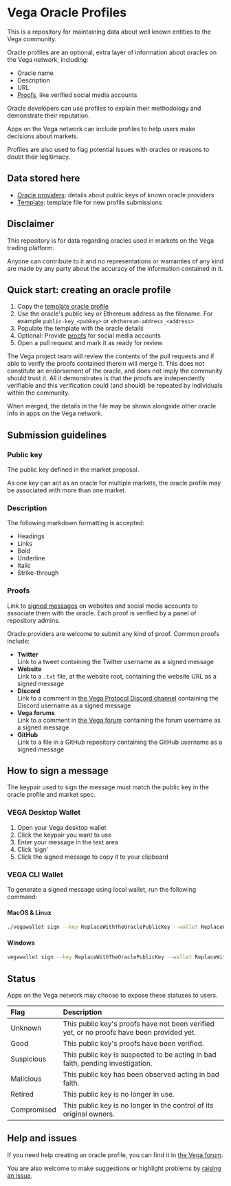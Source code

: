 # Vega Oracle Profiles

This is a repository for maintaining data about well known entities to the Vega community.

Oracle profiles are an optional, extra layer of information about oracles on the Vega network, including:

- Oracle name
- Description
- URL
- [Proofs](#proofs), like verified social media accounts

Oracle developers can use profiles to explain their methodology and demonstrate their reputation.

Apps on the Vega network can include profiles to help users make decisions about markets.

Profiles are also used to flag potential issues with oracles or reasons to doubt their legitimacy.

## Data stored here

- [Oracle providers](./oracle-providers/oracle-profiles): details about public keys of known oracle providers
- [Template](./template.toml): template file for new profile submissions

## Disclaimer

This repository is for data regarding oracles used in markets on the Vega trading platform.

Anyone can contribute to it and no representations or warranties of any kind are made by any party about the accuracy of the information contained in it.

## Quick start: creating an oracle profile

1. Copy the [template oracle profile](./template.toml)
1. Use the oracle's public key or Ethereum address as the filename. For example `public-key_<pubkey>` or `ehthereum-address_<address>`
1. Populate the template with the oracle details
1. Optional: Provide [proofs](#proofs) for social media accounts
1. Open a pull request and mark it as ready for review

The Vega project team will review the contents of the pull requests and if able to verify the proofs contained therein will merge it.  This does not constitute an endorsement of the oracle, and does not imply the community should trust it.  All it demonstrates is that the proofs are independently verifiable and this verification could (and should) be repeated by individuals within the community.

When merged, the details in the file may be shown alongside other oracle info in apps on the Vega network.

## Submission guidelines

### Public key

The public key defined in the market proposal.

As one key can act as an oracle for multiple markets, the oracle profile may be associated with more than one market.

### Description

The following markdown formatting is accepted:

- Headings
- Links
- Bold
- Underline
- Italic
- Strike-through

### Proofs

Link to [signed messages](#how-to-sign-a-message) on websites and social media accounts to associate them with the oracle. Each proof is verified by a panel of repository admins.

Oracle providers are welcome to submit any kind of proof. Common proofs include:

- **Twitter**\
Link to a tweet containing the Twitter username as a signed message
- **Website**\
Link to a `.txt` file, at the website root, containing the website URL as a signed message
- **Discord**\
Link to a comment in [the Vega Protocol Discord channel](https://discord.com/channels/720571334798737489/) containing the Discord username as a signed message
- **Vega forums**\
Link to a comment in [the Vega forum](https://community.vega.xyz/) containing the forum username as a signed message
- **GitHub**\
Link to a file in a GitHub repository containing  the GitHub username as a signed message


## How to sign a message

The keypair used to sign the message must match the public key in the oracle profile and market spec.

### VEGA Desktop Wallet

1. Open your Vega desktop wallet
2. Click the keypair you want to use
3. Enter your message in the text area
4. Click ‘sign’
5. Click the signed message to copy it to your clipboard

### VEGA CLI Wallet

To generate a signed message using local wallet, run the following command:

#### MacOS & Linux

``` bash
./vegawallet sign --key ReplaceWithTheOraclePublicKey --wallet ReplaceWithTheWalletUsername --message ReplaceWithTheMessage
```

#### Windows

``` bash
vegawallet sign --key ReplaceWithTheOraclePublicKey --wallet ReplaceWithTheWalletUsername --message ReplaceWithTheMessage
```

## Status

Apps on the Vega network may choose to expose these statuses to users.

| Flag | Description |
|:--|:--|
| Unknown | This public key's proofs have not been verified yet, or no proofs have been provided yet. |
| Good | This public key's proofs have been verified. |
| Suspicious | This public key is suspected to be acting in bad faith, pending investigation. |
| Malicious | This public key has been observed acting in bad faith. |
| Retired | This public key is no longer in use. |
| Compromised | This public key is no longer in the control of its original owners. |


## Help and issues

If you need help creating an oracle profile, you can find it in [the Vega forum](https://community.vega.xyz/).

You are also welcome to make suggestions or highlight problems by [raising an issue](https://github.com/vegaprotocol/well-known/issues/new).
